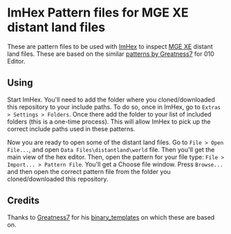 # ImHex Pattern files for MGE XE distant land files

These are pattern files to be used with [ImHex](https://imhex.werwolv.net/) to inspect [MGE XE](https://github.com/Hrnchamd/MGE-XE) distant land files. These are based on the similar [patterns by Greatness7](https://github.com/Greatness7/binary_templates) for 010 Editor.

## Using

Start ImHex. You'll need to add the folder where you cloned/downloaded this repository to your include paths. To do so, once in ImHex, go to `Extras > Settings > Folders`. Once there add the folder to your list of included folders (this is a one-time process). This will allow ImHex to pick up the correct include paths used in these patterns. 

Now you are ready to open some of the distant land files. Go to `File > Open File...`, and open `Data Files\distantland\world` file. Then you'll get the main view of the hex editor. Then, open the pattern for your file type: `File > Import... > Pattern File`. You'll get a Choose file window. Press `Browse...` and then open the correct pattern file from the folder you cloned/downloaded this repository.

## Credits

Thanks to [Greatness7](https://github.com/Greatness7) for his [binary_templates](https://github.com/Greatness7/binary_templates) on which these are based on.
